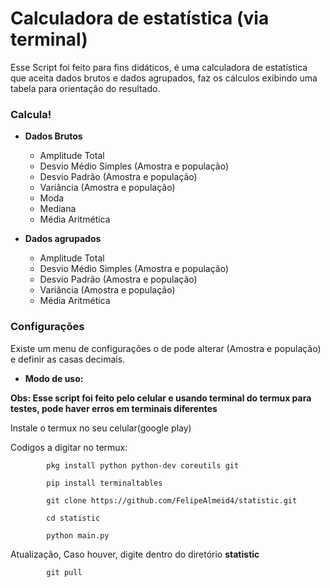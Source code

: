 # Calculadora de estatística (via terminal) #

Esse Script foi feito para fins didáticos, é uma calculadora de estatística que aceita dados brutos e dados agrupados,
 faz os cálculos exibindo uma tabela para orientação do resultado.


### Calcula! ###

 - **Dados Brutos**
   - Amplitude Total
   - Desvio Médio Simples (Amostra e população)
   - Desvio Padrão (Amostra e população)
   - Variância (Amostra e população)
   - Moda
   - Mediana
   - Média Aritmética
 
 - **Dados agrupados**
   - Amplitude Total 
   - Desvio Médio Simples (Amostra e população)
   - Desvio Padrão (Amostra e população)
   - Variância (Amostra e população)
   - Média Aritmética
   

### Configurações ###
Existe um menu de configurações o de pode alterar (Amostra e população) e definir as casas decimais.


- **Modo de uso:**

 **Obs: Esse script foi feito pelo celular e usando terminal do termux para testes, pode haver erros em terminais diferentes**

Instale o termux no seu celular(google play)

Codigos a digitar no termux:
			
			pkg install python python-dev coreutils git
			
			pip install terminaltables
			
			git clone https://github.com/FelipeAlmeid4/statistic.git
			
			cd statistic
			
			python main.py

Atualização, Caso houver, digite dentro do diretório **statistic**
		
			git pull

